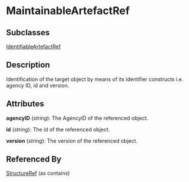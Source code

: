 
# MaintainableArtefactRef



## Subclasses

[IdentifiableArtefactRef](IdentifiableArtefactRef.md)



## Description

Identification of the target object by means of its identifier constructs i.e. agency ID, id and version.


## Attributes

**agencyID** (*string*): The AgencyID of the referenced object.

**id** (*string*): The id of the referenced object.

**version** (*string*): The version of the referenced object.





## Referenced By

[StructureRef](StructureRef.md) (as contains)


